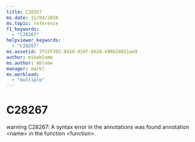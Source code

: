 ```yaml
---
title: C28267
ms.date: 11/04/2016
ms.topic: reference
f1_keywords:
  - "C28267"
helpviewer_keywords:
  - "C28267"
ms.assetid: 3f32f302-842d-43df-bb28-e90b24021ae9
author: mikeblome
ms.author: mblome
manager: markl
ms.workload:
  - "multiple"
---
```

# C28267
warning C28267: A syntax error in the annotations was found annotation \<name> in the function \<function>.
